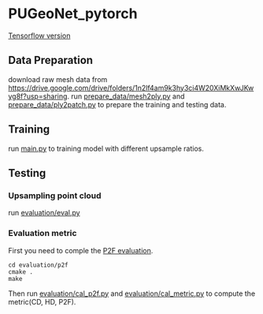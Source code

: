 # PUGeoNet_pytorch  
[Tensorflow version](https://github.com/ninaqy/PUGeo)
## Data Preparation  
download raw mesh data from https://drive.google.com/drive/folders/1n2lf4am9k3hy3ci4W20XiMkXwJKwyg8f?usp=sharing.
run [prepare_data/mesh2ply.py](prepare_data/mesh2ply.py) and [prepare_data/ply2patch.py](prepare_data/ply2patch.py) to prepare the training and testing data.  

## Training
run [main.py](main.py) to training model with different upsample ratios.  

## Testing
### Upsampling point cloud
run [evaluation/eval.py](evaluation/eval.py)  
### Evaluation metric

First you need to comple the [P2F evaluation](https://github.com/yulequan/PU-Net).  
```  
cd evaluation/p2f  
cmake .  
make  
```  
Then run [evaluation/cal_p2f.py](evaluation/cal_p2f.py) and [evaluation/cal_metric.py](evaluation/cal_metric.py) to compute the metric(CD, HD, P2F).  
